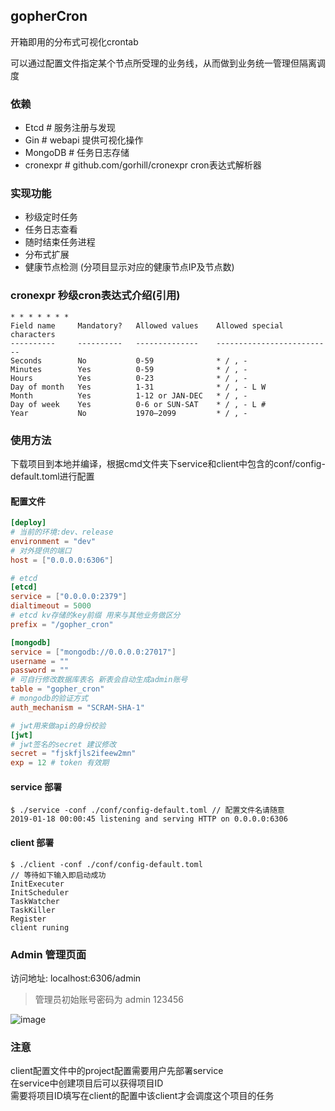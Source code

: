 ## gopherCron  
开箱即用的分布式可视化crontab  

可以通过配置文件指定某个节点所受理的业务线，从而做到业务统一管理但隔离调度
### 依赖  
- Etcd   # 服务注册与发现
- Gin # webapi 提供可视化操作
- MongoDB  # 任务日志存储
- cronexpr # github.com/gorhill/cronexpr cron表达式解析器  
  
### 实现功能  
- 秒级定时任务  
- 任务日志查看  
- 随时结束任务进程  
- 分布式扩展  
- 健康节点检测 (分项目显示对应的健康节点IP及节点数)  

### cronexpr 秒级cron表达式介绍(引用)  

    * * * * * * * 
    Field name     Mandatory?   Allowed values    Allowed special characters
    ----------     ----------   --------------    --------------------------
    Seconds        No           0-59              * / , -
    Minutes        Yes          0-59              * / , -
    Hours          Yes          0-23              * / , -
    Day of month   Yes          1-31              * / , - L W
    Month          Yes          1-12 or JAN-DEC   * / , -
    Day of week    Yes          0-6 or SUN-SAT    * / , - L #
    Year           No           1970–2099         * / , -

### 使用方法  
下载项目到本地并编译，根据cmd文件夹下service和client中包含的conf/config-default.toml进行配置  

#### 配置文件  
``` toml 
[deploy]
# 当前的环境:dev、release
environment = "dev"
# 对外提供的端口
host = ["0.0.0.0:6306"]

# etcd
[etcd]
service = ["0.0.0.0:2379"]
dialtimeout = 5000
# etcd kv存储的key前缀 用来与其他业务做区分
prefix = "/gopher_cron"

[mongodb]
service = ["mongodb://0.0.0.0:27017"]
username = ""
password = ""
# 可自行修改数据库表名 新表会自动生成admin账号
table = "gopher_cron"
# mongodb的验证方式
auth_mechanism = "SCRAM-SHA-1"

# jwt用来做api的身份校验
[jwt]
# jwt签名的secret 建议修改
secret = "fjskfjls2ifeew2mn"
exp = 12 # token 有效期
```

#### service 部署  
``` shell
$ ./service -conf ./conf/config-default.toml // 配置文件名请随意  
2019-01-18 00:00:45 listening and serving HTTP on 0.0.0.0:6306

```
#### client 部署  
 
``` shell
$ ./client -conf ./conf/config-default.toml
// 等待如下输入即启动成功 
InitExecuter
InitScheduler
TaskWatcher
TaskKiller
Register
client runing
```  

### Admin 管理页面  
访问地址: localhost:6306/admin    
  
> 管理员初始账号密码为 admin  123456  

![image](http://img.holdno.com/github/holdno/gopher_cron/admin_new.png)

### 注意   
client配置文件中的project配置需要用户先部署service  
在service中创建项目后可以获得项目ID  
需要将项目ID填写在client的配置中该client才会调度这个项目的任务  

